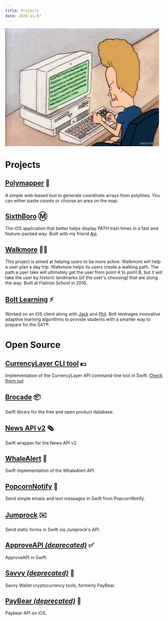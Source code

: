```yaml
---
title: Projects
date: 2020-11-07
---
```


![img](beavis.gif)

# Projects

## [Polymapper](polymapper) 📍
A simple web-based tool to generate coordinate arrays from polylines. You can either paste coords or choose an area on the map.

## [SixthBoro](https://sixthboro.app/) Ⓜ️
The iOS application that better helps display PATH train times in a fast and feature-packed way. Built with my friend [Avi](https://avijeets.com).

## [Walkmore](https://github.com/learn-co-students/ios-0616-team-whale) 🚶‍♂️
This project is aimed at helping users to be more active. Walkmore will help a user plan a day trip. Walkmore helps its users create a walking path. The path a user take will ultimately get the user from point A to point B, but it will take the user by historic landmarks (of the user's choosing) that are along the way. Built at Flatiron School in 2016.

## [Bolt Learning](https://www.crunchbase.com/organization/bolt-learning-inc) ⚡
Worked on an iOS client along with [Jack](https://twitter.com/defuria) and [Phil](https://twitter.com/fishbein). Bolt leverages innovative adaptive learning algorithms to provide students with a smarter way to prepare for the SAT®.

# Open Source

## [CurrencyLayer CLI tool](https://github.com/imryan/CurrencyLayer) 💵
Implementation of the CurrencyLayer API command-line tool in Swift. [Check them out](https://currencylayer.com/)

## [Brocade](https://github.com/imryan/Brocade) 📦
Swift library for the free and open product database.

## [News API v2](https://github.com/imryan/NewsAPI) 🗞️
Swift wrapper for the News API v2.

## [WhaleAlert](https://github.com/imryan/WhaleAlert) 🐋
Swift implementation of the WhaleAlert API.

## [PopcornNotify](https://github.com/imryan/popcornnotify-swift) 🍿
Send simple emails and text messages in Swift from PopcornNotify.

## [Jumprock](https://github.com/imryan/jumprock-ios) ✉️
Send static forms in Swift via Jumprock's API.

## [ApproveAPI _(deprecated)_](https://github.com/imryan/ApproveAPI) ✅
ApproveAPI in Swift.

## [Savvy _(deprecated)_](https://github.com/imryan/savvy-ios) 💱
Savvy Wallet cryptocurrency tools, formerly PayBear.

## [PayBear _(deprecated)_](https://github.com/imryan/paybear-ios) 🐻
Paybear API on iOS.
